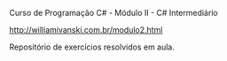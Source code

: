 Curso de Programação C# - Módulo II - C# Intermediário

http://williamivanski.com.br/modulo2.html

Repositório de exercícios resolvidos em aula.

